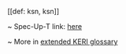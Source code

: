 [[def: ksn, ksn]]

~ Spec-Up-T link: <a href='https://weboftrust.github.io/WOT-terms/docs/glossary/ksn'>here</a>

~ More in <a href="https://weboftrust.github.io/WOT-terms/docs/glossary/ksn">extended KERI glossary</a>

